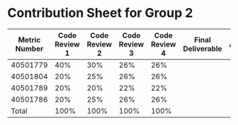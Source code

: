 # Contribution Sheet for Group 2

| Metric Number | Code Review 1 | Code Review 2 | Code Review 3 | Code Review 4 | Final Deliverable | Average |
|---------------|---------------|---------------|---------------|---------------|-------------------|---------|
| 40501779      | 40%           | 30%           | 26%           | 26%           |                   |         |
| 40501804      | 20%           | 25%           | 26%           | 26%           |                   |         |
| 40501789      | 20%           | 20%           | 22%           | 22%           |                   |         |
| 40501786      | 20%           | 25%           | 26%           | 26%           |                   |         |
| Total         | 100%          | 100%          | 100%          | 100%          |                   |         |